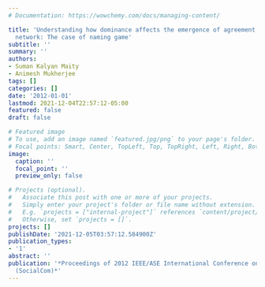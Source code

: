 ```yaml
---
# Documentation: https://wowchemy.com/docs/managing-content/

title: 'Understanding how dominance affects the emergence of agreement in a social
  network: The case of naming game'
subtitle: ''
summary: ''
authors:
- Suman Kalyan Maity
- Animesh Mukherjee
tags: []
categories: []
date: '2012-01-01'
lastmod: 2021-12-04T22:57:12-05:00
featured: false
draft: false

# Featured image
# To use, add an image named `featured.jpg/png` to your page's folder.
# Focal points: Smart, Center, TopLeft, Top, TopRight, Left, Right, BottomLeft, Bottom, BottomRight.
image:
  caption: ''
  focal_point: ''
  preview_only: false

# Projects (optional).
#   Associate this post with one or more of your projects.
#   Simply enter your project's folder or file name without extension.
#   E.g. `projects = ["internal-project"]` references `content/project/deep-learning/index.md`.
#   Otherwise, set `projects = []`.
projects: []
publishDate: '2021-12-05T03:57:12.584900Z'
publication_types:
- '1'
abstract: ''
publication: '*Proceedings of 2012 IEEE/ASE International Conference on Social Computing
  (SocialCom)*'
---
```

